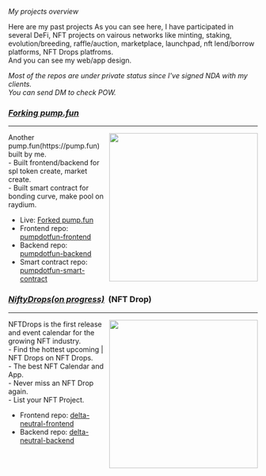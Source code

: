 <i>My projects overview</i>

Here are my past projects
As you can see here, I have participated in several DeFi, NFT projects on vairous networks like minting, staking, evolution/breeding, raffle/auction, marketplace, launchpad, nft lend/borrow platforms, NFT Drops platfroms.
<br />
And you can see my web/app design.
<div><i>Most of the repos are under private status since I've signed NDA with my clients.</i></div>
<div><i>You can send DM to check POW.</i></div>

<h3><u><strong><i>Forking pump.fun</i></strong></u></h3>
<hr />

<img align="right" width="300px" src="https://github.com/user-attachments/assets/c7d1da2d-a09f-4e25-a957-befc0ed05ff3">
<div>Another pump.fun(https://pump.fun) built by me.</div>
<div>- Built frontend/backend for spl token create, market create.</div>
<div>- Built smart contract for bonding curve, make pool on raydium.</div>

- Live: <a href="https://pump.m8s.tech">Forked pump.fun</a>
- Frontend repo: <a href="https://github.com/lendon1114/pump.fun-frontend">pumpdotfun-frontend</a>
- Backend repo: <a href="https://github.com/lendon1114/pump.fun-backend">pumpdotfun-backend</a>
- Smart contract repo: <a href="https://github.com/lendon1114/ pump.fun-contract ">pumpdotfun-smart-contract</a>

<h3><u><strong><i>NiftyDrops(on progress)</i></strong></u> &nbsp;(NFT Drop)</h3>
<hr />

<img align="right" width="300px" src="https://github.com/user-attachments/assets/39aa2a4f-2377-49ee-b188-d38a96dff106">
<div>NFTDrops is the first release and event calendar for the growing NFT industry.</div>
<div>- Find the hottest upcoming | NFT Drops on NFT Drops. </div>
<div>- The best NFT Calendar and App.</div>
<div>- Never miss an NFT Drop again. </div>
<div>- List your NFT Project. </div>

- Frontend repo: <a href="https://github.com/lendon1114/Niftydrops">delta-neutral-frontend</a>
- Backend repo: <a href="https://github.com/lendon1114/NiftyDrops-BE">delta-neutral-backend</a>
